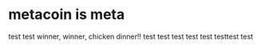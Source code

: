 # metacoin is meta

test
test
winner, winner, chicken dinner!!
test
test
test
test
test
testtest
test
